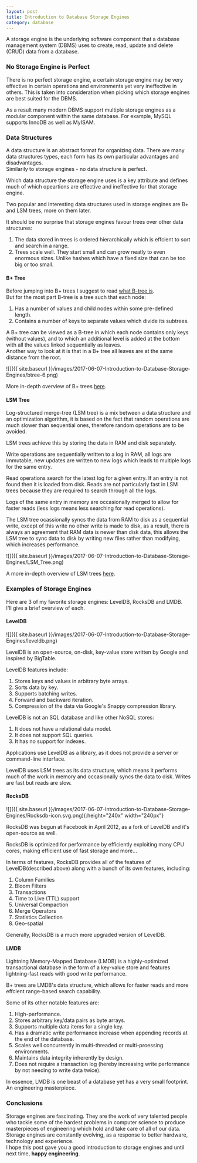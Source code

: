 ```yaml
---
layout: post
title: Introduction to Database Storage Engines
category: database
---
```

A storage engine is the underlying software component that a database management system (DBMS) uses to create, read, update and delete (CRUD) data from a database.

### No Storage Engine is Perfect
There is no perfect storage engine, a certain storage engine may be very effective in certain operations and environments yet very ineffective in others. This is taken into consideration when picking which storage engines are best suited for the DBMS.

As a result many modern DBMS support multiple storage engines as a modular component within the same database. For example, MySQL supports InnoDB as well as MyISAM.

### Data Structures
A data structure is an abstract format for organizing data. There are many data structures types, each form has its own particular advantages and disadvantages.  
Similarily to storage engines - no data structure is perfect.

Which data structure the storage engine uses is a key attribute and defines much of which opeartions are effective and ineffective for that storage engine.

Two popular and interesting data structures used in storage engines are B+ and LSM trees, more on them later.

It should be no surprise that storage engines favour trees over other data structures:
1. The data stored in trees is ordered hierarchically which is effcient to sort and search in a range.
2. Trees scale well. They start small and can grow neatly to even enormous sizes. Unlike hashes which have a fixed size that can be too big or too small.

#### B+ Tree
Before jumping into B+ trees I suggest to read [what B-tree is](https://www.wikiwand.com/en/B-tree).  
But for the most part B-tree is a tree such that each node:
1. Has a number of values and child nodes within some pre-defined length.
2. Contains a number of keys to separate values which divide its subtrees.

A B+ tree can be viewed as a B-tree in which each node contains only keys (without values), and to which an additional level is added at the bottom with all the values linked sequentially as leaves.  
Another way to look at it is that in a B+ tree all leaves are at the same distance from the root.

![]({{ site.baseurl }}/images/2017-06-07-Introduction-to-Database-Storage-Engines/btree-6.png)

More in-depth overview of B+ trees [here](https://www.wikiwand.com/en/B%2B_tree).

#### LSM Tree
Log-structured merge-tree (LSM tree) is a mix between a data structure and an optimization algorithm, it is based on the fact that random operations are much slower than sequential ones, therefore random operations are to be avoided.

LSM trees achieve this by storing the data in RAM and disk separately.  

Write operations are sequentially written to a log in RAM, all logs are immutable, new updates are written to new logs which leads to multiple logs for the same entry.  

Read operations search for the latest log for a given entry. If an entry is not found then it is loaded from disk. Reads are not particularly fast in LSM trees because they are required to search through all the logs.  

Logs of the same entry in memory are occasionally merged to allow for faster reads (less logs means less searching for read operations).

The LSM tree ocassionally syncs the data from RAM to disk as a sequential write, except of this write no other write is made to disk, as a result, there is always an agreement that RAM data is newer than disk data, this allows the LSM tree to sync data to disk by writing new files rather than modifying, which increases performance.

![]({{ site.baseurl }}/images/2017-06-07-Introduction-to-Database-Storage-Engines/LSM_Tree.png)

A more in-depth overview of LSM trees [here](https://www.wikiwand.com/en/Log-structured_merge-tree).

### Examples of Storage Engines
Here are 3 of my favorite storage engines: LevelDB, RocksDB and LMDB.  
I'll give a brief overview of each.

#### LevelDB
![]({{ site.baseurl }}/images/2017-06-07-Introduction-to-Database-Storage-Engines/leveldb.png)

LevelDB is an open-source, on-disk, key-value store written by Google and inspired by BigTable.

LevelDB features include:
1. Stores keys and values in arbitrary byte arrays.
2. Sorts data by key.
3. Supports batching writes.
4. Forward and backward iteration.
5. Compression of the data via Google's Snappy compression library.

LevelDB is not an SQL database and like other NoSQL stores:
1. It does not have a relational data model.
2. It does not support SQL queries.
3. It has no support for indexes.
 
Applications use LevelDB as a library, as it does not provide a server or command-line interface.

LevelDB uses LSM trees as its data structure, which means it performs much of the work in memory and occasionally syncs the data to disk. Writes are fast but reads are slow.

#### RocksDB
![]({{ site.baseurl }}/images/2017-06-07-Introduction-to-Database-Storage-Engines/Rocksdb-icon.svg.png){:height="240x" width="240px"}

RocksDB was begun at Facebook in April 2012, as a fork of LevelDB and it's open-source as well.

RocksDB is optimized for performance by efficiently exploiting many CPU cores, making efficient use of fast storage and more...

In terms of features, RocksDB provides all of the features of LevelDB(described above) along with a bunch of its own features, including:
1. Column Families
2. Bloom Filters
3. Transactions
4. Time to Live (TTL) support
5. Universal Compaction
6. Merge Operators
7. Statistics Collection
8. Geo-spatial

Generally, RocksDB is a much more upgraded version of LevelDB.

#### LMDB
Lightning Memory-Mapped Database (LMDB) is a highly-optimized transactional database in the form of a key-value store and features lightning-fast reads with good write performance.

B+ trees are LMDB's data structure, which allows for faster reads and more effcient range-based search capability.

Some of its other notable features are:
1. High-performance.
2. Stores arbitrary key/data pairs as byte arrays.
3. Supports multiple data items for a single key.
4. Has a dramatic write performance increase when appending records at the end of the database. 
5. Scales well concurrently in multi-threaded or multi-proessing environments.
6. Maintains data integrity inherently by design.
7. Does not require a transaction log (hereby increasing write performance by not needing to write data twice).

In essence, LMDB is one beast of a database yet has a very small footprint. An engineering masterpiece.

### Conclusions
Storage engines are fascinating. They are the work of very talented people who tackle some of the hardest problems in computer science to produce masterpieces of engineering which hold and take care of all of our data.  
Storage engines are constantly evolving, as a response to better hardware, technology and experience.  
I hope this post gave you a good introduction to storage engines and until next time, **happy engineering**.
